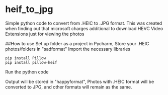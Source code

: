 # heif_to_jpg
Simple python code to convert from .HEIC to .JPG format. This was created when finding out that microsoft charges additional to download HEVC Video Extensions just for viewing the photos

##How to use 
Set up folder as a project in Pycharm, 
Store your .HEIC photos/folders in "sadformat" 
Import the necessary libraries

```
pip install Pillow
pip install pillow-heif
```

Run the python code

Output will be stored in "happyformat", Photos with .HEIC format will be converted to JPG, and other formats will remain as the same. 
